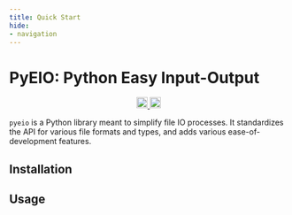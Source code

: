```yaml
---
title: Quick Start
hide:
- navigation
---
```


# PyEIO: Python Easy Input-Output

<div align="center">
<a href="https://pypi.org/project/pyeio/" target="_blank">
<img src="https://img.shields.io/pypi/v/pyeio" height=20 style="position: relative;">
</a>
<a href="https://github.com/harttraveller/pyeio/blob/main/LICENSE" target="_blank">
<img src="https://img.shields.io/badge/license-MIT-blue" height=20 style="position: relative;">
</a>
</div>

`pyeio` is a Python library meant to simplify file IO processes. It standardizes the API for various file formats and types, and adds various ease-of-development features.

## Installation



## Usage

<!-- 
## Design

If you plan on using this library, you should familiarize yourself with it's architecture. It is explicitly built to be as standardized, interoperable, and internally symmetrical as possible.

Cover:

- Base format modules, available functions, file format ontology and how categories in ontology are 1:1 mapped with functions in format modules
- Meta format modules
- Various available tools

## Ontology

- binary data
    - text data
        - unstructured text
        - structured text
            - data
                - hierarchical
                - array like
            - code
    - custom format
    - mixed format
        - PDF has text, also images, flate compressed data, etc
    - archive format

 -->